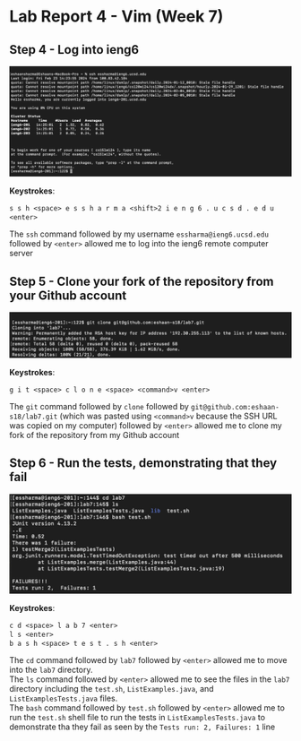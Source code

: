 # Lab Report 4 - Vim (Week 7)



## Step 4 - Log into ieng6
![4.4 Screenshot](4.4Screenshot.jpg)

**Keystrokes**:
```
s s h <space> e s s h a r m a <shift>2 i e n g 6 . u c s d . e d u <enter>
```

The `ssh` command followed by my username `essharma@ieng6.ucsd.edu` followed by `<enter>` allowed me to log into the ieng6 remote computer server


## Step 5 - Clone your fork of the repository from your Github account
![4.5 Screenshot](4.5Screenshot.jpg)

**Keystrokes**:
```
g i t <space> c l o n e <space> <command>v <enter>
```

The `git` command followed by `clone` followed by `git@github.com:eshaan-s18/lab7.git` (which was pasted using `<command>v` because the SSH URL was copied on my computer) followed by `<enter>` allowed me to clone my fork of the repository from my Github account


## Step 6 - Run the tests, demonstrating that they fail
![4.6 Screenshot](4.6Screenshot.jpg)

**Keystrokes**:
```
c d <space> l a b 7 <enter>
l s <enter>
b a s h <space> t e s t . s h <enter>
```

The `cd` command followed by `lab7` followed by `<enter>` allowed me to move into the `lab7` directory.
<br>
The `ls` command followed by `<enter>` allowed me to see the files in the `lab7` directory including the `test.sh`, `ListExamples.java`, and `ListExamplesTests.java` files.
<br>
The `bash` command followed by `test.sh` followed by `<enter>` allowed me to run the `test.sh` shell file to run the tests in `ListExamplesTests.java` to demonstrate tha they fail as seen by the `Tests run: 2,
Failures: 1` line
